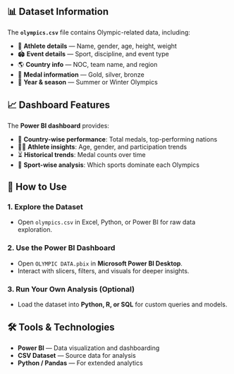 
## 📊 Dataset Information  
The **`olympics.csv`** file contains Olympic-related data, including:  
- 🏃 **Athlete details** — Name, gender, age, height, weight  
- 🏟 **Event details** — Sport, discipline, and event type  
- 🌎 **Country info** — NOC, team name, and region  
- 🥇 **Medal information** — Gold, silver, bronze  
- 📅 **Year & season** — Summer or Winter Olympics  

## 📈 Dashboard Features  
The **Power BI dashboard** provides:  
- 📌 **Country-wise performance**: Total medals, top-performing nations  
- 👩‍🦰 **Athlete insights**: Age, gender, and participation trends  
- ⏳ **Historical trends**: Medal counts over time  
- 🏅 **Sport-wise analysis**: Which sports dominate each Olympics  

## 🚀 How to Use  

### **1. Explore the Dataset**
- Open `olympics.csv` in Excel, Python, or Power BI for raw data exploration.  

### **2. Use the Power BI Dashboard**
- Open `OLYMPIC DATA.pbix` in **Microsoft Power BI Desktop**.  
- Interact with slicers, filters, and visuals for deeper insights.  

### **3. Run Your Own Analysis (Optional)**
- Load the dataset into **Python, R, or SQL** for custom queries and models.  

## 🛠️ Tools & Technologies  
- **Power BI** — Data visualization and dashboarding  
- **CSV Dataset** — Source data for analysis  
- **Python / Pandas** — For extended analytics  

